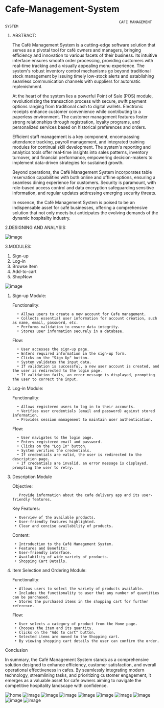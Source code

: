 # Cafe-Management-System
                                                        CAFE MANAGEMENT SYSTEM
	
1. ABSTRACT:

   The Café Management System is a cutting-edge software solution that serves as a pivotal tool for café owners and managers, bringing efficiency and innovation to various facets of their business. Its intuitive interface ensures smooth order processing, providing customers with real-time tracking and a visually appealing menu experience. The system's robust inventory control mechanisms go beyond traditional stock management by issuing timely low-stock alerts and establishing seamless communication channels with suppliers for automatic replenishment.

   At the heart of the system lies a powerful Point of Sale (POS) module, revolutionizing the transaction process with secure, swift payment options ranging from traditional cash to digital wallets. Electronic receipts enhance customer convenience while contributing to a paperless environment. The customer management features foster strong relationships through registration, loyalty programs, and personalized services based on historical preferences and orders.

   Efficient staff management is a key component, encompassing attendance tracking, payroll management, and integrated training modules for continual skill development. The system's reporting and analytics tools offer real-time insights into sales patterns, inventory turnover, and financial performance, empowering decision-makers to implement data-driven strategies for sustained growth.

   Beyond operations, the Café Management System incorporates table reservation capabilities with both online and offline options, ensuring a seamless dining experience for customers. Security is paramount, with role-based access control and data encryption safeguarding sensitive information, and regular updates addressing emerging security threats.

   In essence, the Café Management System is poised to be an indispensable asset for café businesses, offering a comprehensive solution that not only meets but anticipates the evolving demands of the dynamic hospitality industry.

	
2.DESIGNING  AND ANALYSIS:

![image](https://github.com/Selvashankari/Cafe-Management-System/assets/139032221/5c067b3d-8516-4a61-b326-65c004ce6d88)


3.MODULES:
1.	Sign-up
2.	Log-in
3.	Browse Item
4.	Add-to-cart
5.	ShopNow

![image](https://github.com/Selvashankari/Cafe-Management-System/assets/139032221/1aba02cc-d052-4ff5-a6df-d8f774ed128c)


1. Sign-up Module:
   
      Functionality:

         • Allows users to create a new account for Cafe management.
         • Collects essential user information for account creation, such as name, email, password, etc.
         • Performs validation to ensure data integrity.
         • Stores user information securely in a database.

      Flow:
   
         • User accesses the sign-up page.
         • Enters required information in the sign-up form.
         • Clicks on the "Sign Up" button.
         • System validates the input data.
         • If validation is successful, a new user account is created, and the user is redirected to the login page.
         • If validation fails, an error message is displayed, prompting the user to correct the input.

3. Log-in Module:
   
      Functionality:
   
         • Allows registered users to log in to their accounts.
         • Verifies user credentials (email and password) against stored information.
         • Provides session management to maintain user authentication.
   
      Flow:
   
         • User navigates to the login page.
         • Enters registered email and password.
         • Clicks on the "Log In" button.
         • System verifies the credentials.
         • If credentials are valid, the user is redirected to the description page.
         • If credentials are invalid, an error message is displayed, prompting the user to retry.

4. Description Module

      Objective:

          Provide information about the cafe delivery app and its user-friendly features.
  
      Key Features:

        • Overview of the available products.
        • User-friendly features highlighted.
        • Clear and concise availability of products.

      Content:
   
        • Introduction to the Café Management System.
        • Features and Benefits:
        • User-friendly interface.
        • Availability of wide variety of products.
        • Shopping Cart Details.

4. Item Selection and Ordering Module:

      Functionality:
   
        • Allows users to select the variety of products available.
        • Includes the functionality to user that any number of quantities can be purchased.
        • Stores the purchased items in the shopping cart for further reference.

      Flow:
   
        • User selects a category of product from the Home page.
        • Chooses the item and its quantity.
        • Clicks on the "Add to cart" button.
        • Selected items are moved to the Shopping cart.
        • By viewing shopping cart details the user can confirm the order.

Conclusion 

   In summary, the Café Management System stands as a comprehensive solution designed to enhance efficiency, customer satisfaction, and overall operational effectiveness in cafes. By seamlessly integrating modern technology, streamlining tasks, and prioritizing customer engagement, it emerges as a valuable asset for cafe owners aiming to navigate the competitive hospitality landscape with confidence.

![home](https://github.com/Selvashankari/Cafe-Management-System/assets/139032221/8466c0c2-aa65-4a1d-9172-343ee57c90d6)
![image](https://github.com/Selvashankari/Cafe-Management-System/assets/139032221/8b02fec1-c860-40ff-b15c-0301ecb06298)
![image](https://github.com/Selvashankari/Cafe-Management-System/assets/139032221/04c6ea36-d742-42c5-ae4a-dbb887ae20a4)
![image](https://github.com/Selvashankari/Cafe-Management-System/assets/139032221/8a99f7f6-6cce-4802-99dc-c966c6d364d4)
![image](https://github.com/Selvashankari/Cafe-Management-System/assets/139032221/819c9a97-178e-411f-bf7a-dee04f2123ca)
![image](https://github.com/Selvashankari/Cafe-Management-System/assets/139032221/63056453-ff3c-4afb-be12-1c2213c80df9)
![image](https://github.com/Selvashankari/Cafe-Management-System/assets/139032221/269a221a-56cf-4603-8363-7517e26ec88e)
![image](https://github.com/Selvashankari/Cafe-Management-System/assets/139032221/e6b17fc9-fad8-4818-9739-9a2c7cdaf20c)
![image](https://github.com/Selvashankari/Cafe-Management-System/assets/139032221/ca2ee5d0-18cb-4f32-931a-2037e1e909ba)
![image](https://github.com/Selvashankari/Cafe-Management-System/assets/139032221/b5e418cb-4fee-435c-b4f6-e07b0d4710b0)

